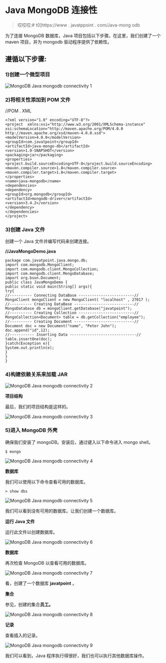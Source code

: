 # Java MongoDB 连接性

> 哎哎哎:# t0]https://www . javatppoint . com/Java-mong odb

为了连接 MongoDB 数据库，Java 项目包括以下步骤。在这里，我们创建了一个 maven 项目，并为 mongodb 驱动程序提供了依赖性。

## 遵循以下步骤:

### 1)创建一个微型项目

![MongoDB Java mongodb connectivity 1](img/cb83ab14c5e15bbb2ca104c31e28ee9d.png)

### 2)将相关性添加到 POM 文件

//POM . XML

```
<?xml version="1.0" encoding="UTF-8"?>
<project  xmlns:xsi="http://www.w3.org/2001/XMLSchema-instance" xsi:schemaLocation="http://maven.apache.org/POM/4.0.0 http://maven.apache.org/xsd/maven-4.0.0.xsd">
<modelVersion>4.0.0</modelVersion>
<groupId>com.javatpoint</groupId>
<artifactId>java-mongo-db</artifactId>
<version>1.0-SNAPSHOT</version>
<packaging>jar</packaging>
<properties>
<project.build.sourceEncoding>UTF-8</project.build.sourceEncoding>
<maven.compiler.source>1.8</maven.compiler.source>
<maven.compiler.target>1.8</maven.compiler.target>
</properties>
<name>java-mongodb</name>
<dependencies>
<dependency>
<groupId>org.mongodb</groupId>
<artifactId>mongodb-driver</artifactId>
<version>3.4.2</version>
</dependency>
</dependencies>
</project>

```

### 3)创建 Java 文件

创建一个 Java 文件并编写代码来创建连接。

**//JavaMongoDemo.java**

```
package com.javatpoint.java.mongo.db;
import com.mongodb.MongoClient;
import com.mongodb.client.MongoCollection;
import com.mongodb.client.MongoDatabase;
import org.bson.Document;
public class JavaMongoDemo {
public static void main(String[] args){
try{
//---------- Connecting DataBase -------------------------//
MongoClient mongoClient = new MongoClient( "localhost" , 27017 );
//---------- Creating DataBase ---------------------------//
MongoDatabase db = mongoClient.getDatabase("javatpoint");
//---------- Creating Collection -------------------------//
MongoCollection<Document> table = db.getCollection("employee");
//---------- Creating Document ---------------------------//  
Document doc = new Document("name", "Peter John");
doc.append("id",12);
//----------- Inserting Data ------------------------------//
table.insertOne(doc);
}catch(Exception e){
System.out.println(e);
}
}
}

```

### 4)构建依赖关系来加载 JAR

![MongoDB Java mongodb connectivity 2](img/bcb296ab94e3fcafc5d7b362f30f9bfc.png)

**项目结构**

最后，我们的项目结构是这样的。

![MongoDB Java mongodb connectivity 3](img/3ee012a31e2fd0b1148d0e5940045c73.png)

### 5)进入 MongoDB 外壳

确保我们安装了 mongoDB。安装后，通过键入以下命令进入 mongo shell。

```
$ mongo

```

![MongoDB Java mongodb connectivity 4](img/7b6831a9d8297256ee431b6a9e5f6d0c.png)

**数据库**

我们可以使用以下命令查看可用的数据库。

```
> show dbs

```

![MongoDB Java mongodb connectivity 5](img/2b9473a425f1f023e71d27d74dc4cbcf.png)

我们可以看到没有可用的数据库。让我们创建一个数据库。

**运行 Java 文件**

运行此文件以创建数据库。

![MongoDB Java mongodb connectivity 6](img/2386ea28f9e64b76b133d08894499870.png)

**数据库**

再次检查 MongoDB 以查看可用的数据库。

![MongoDB Java mongodb connectivity 7](img/6ca1a305d48a599208961f7487f051eb.png)

看，创建了一个数据库 **javatpoint** 。

**集合**

参见，创建的集合**员工。**

![MongoDB Java mongodb connectivity 8](img/fa3fb01333eef932a02d248434b36b69.png)

**记录**

查看插入的记录。

![MongoDB Java mongodb connectivity 9](img/2ecd098089fbacb35a60e38d9a7e1fa4.png)

我们可以看到，Java 程序执行得很好，我们也可以执行其他数据库操作。